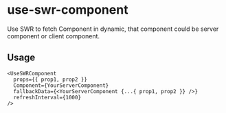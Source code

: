 # use-swr-component

Use SWR to fetch Component in dynamic, that component could be server component or client component.

## Usage

```tsx
<UseSWRComponent
  props={{ prop1, prop2 }}
  Component={YourServerComponent}
  fallbackData={<YourServerComponent {...{ prop1, prop2 }} />}
  refreshInterval={1000}
/>
```

